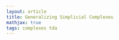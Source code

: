```yaml
---
layout: article
title: Generalizing Simplicial Complexes
mathjax: true
tags: complexes tda
---
```


